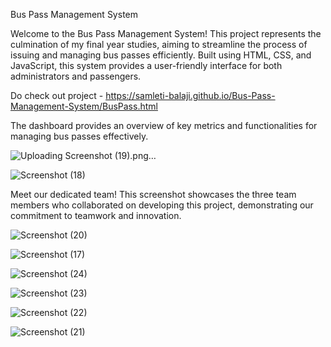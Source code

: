 Bus Pass Management System

Welcome to the Bus Pass Management System! This project represents the culmination of my final year studies, aiming to streamline the process of issuing and managing bus passes efficiently. Built using HTML, CSS, and JavaScript, this system provides a user-friendly interface for both administrators and passengers.

Do check out project - https://samleti-balaji.github.io/Bus-Pass-Management-System/BusPass.html


The dashboard provides an overview of key metrics and functionalities for managing bus passes effectively.

![Uploading Screenshot (19).png…]()





![Screenshot (18)](https://github.com/samleti-balaji/Bus-Pass-Management-System/assets/117742347/1c802686-c26b-4537-a4ca-c049bb388389)

Meet our dedicated team! This screenshot showcases the three team members who collaborated on developing this project, demonstrating our commitment to teamwork and innovation.


![Screenshot (20)](https://github.com/samleti-balaji/Bus-Pass-Management-System/assets/117742347/861e63d6-a02d-40ee-8576-3b945fdaee3a)



![Screenshot (17)](https://github.com/samleti-balaji/Bus-Pass-Management-System/assets/117742347/43deec78-c3cd-45a2-94ce-1202236080ff)


![Screenshot (24)](https://github.com/samleti-balaji/Bus-Pass-Management-System/assets/117742347/9e4a3d05-86f0-4a3e-a6d0-5a6603210221)


![Screenshot (23)](https://github.com/samleti-balaji/Bus-Pass-Management-System/assets/117742347/fd2a378e-4e53-4365-b2f4-a527f577774a)


![Screenshot (22)](https://github.com/samleti-balaji/Bus-Pass-Management-System/assets/117742347/e1b8bf7d-0934-4976-bea1-af97c6914e39)


![Screenshot (21)](https://github.com/samleti-balaji/Bus-Pass-Management-System/assets/117742347/b58613b8-0e6b-494e-9089-1bc8c8528f69)



